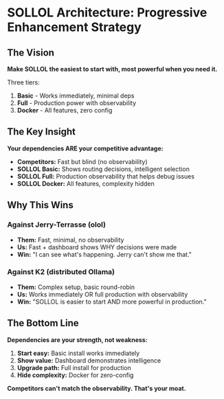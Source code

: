 # SOLLOL Architecture: Progressive Enhancement Strategy

## The Vision

**Make SOLLOL the easiest to start with, most powerful when you need it.**

Three tiers:
1. **Basic** - Works immediately, minimal deps
2. **Full** - Production power with observability  
3. **Docker** - All features, zero config

## The Key Insight

**Your dependencies ARE your competitive advantage:**

- **Competitors:** Fast but blind (no observability)
- **SOLLOL Basic:** Shows routing decisions, intelligent selection
- **SOLLOL Full:** Production observability that helps debug issues
- **SOLLOL Docker:** All features, complexity hidden

## Why This Wins

### Against Jerry-Terrasse (olol)
- **Them:** Fast, minimal, no observability
- **Us:** Fast + dashboard shows WHY decisions were made
- **Win:** "I can see what's happening. Jerry can't show me that."

### Against K2 (distributed Ollama)
- **Them:** Complex setup, basic round-robin
- **Us:** Works immediately OR full production with observability
- **Win:** "SOLLOL is easier to start AND more powerful in production."

## The Bottom Line

**Dependencies are your strength, not weakness:**

1. **Start easy:** Basic install works immediately
2. **Show value:** Dashboard demonstrates intelligence
3. **Upgrade path:** Full install for production
4. **Hide complexity:** Docker for zero-config

**Competitors can't match the observability. That's your moat.**
